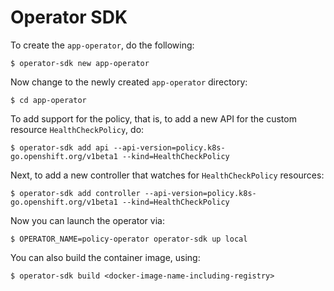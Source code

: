# Operator SDK

To create the `app-operator`, do the following:

```
$ operator-sdk new app-operator
```

Now change to the newly created `app-operator` directory:

```
$ cd app-operator
```

To add support for the policy, that is, to add a new API for the custom resource `HealthCheckPolicy`, do:

```
$ operator-sdk add api --api-version=policy.k8s-go.openshift.org/v1beta1 --kind=HealthCheckPolicy
```

Next, to add a new controller that watches for `HealthCheckPolicy` resources:

```
$ operator-sdk add controller --api-version=policy.k8s-go.openshift.org/v1beta1 --kind=HealthCheckPolicy
```

Now you can launch the operator via:

```
$ OPERATOR_NAME=policy-operator operator-sdk up local
```

You can also build the container image, using:

```
$ operator-sdk build <docker-image-name-including-registry>
```
